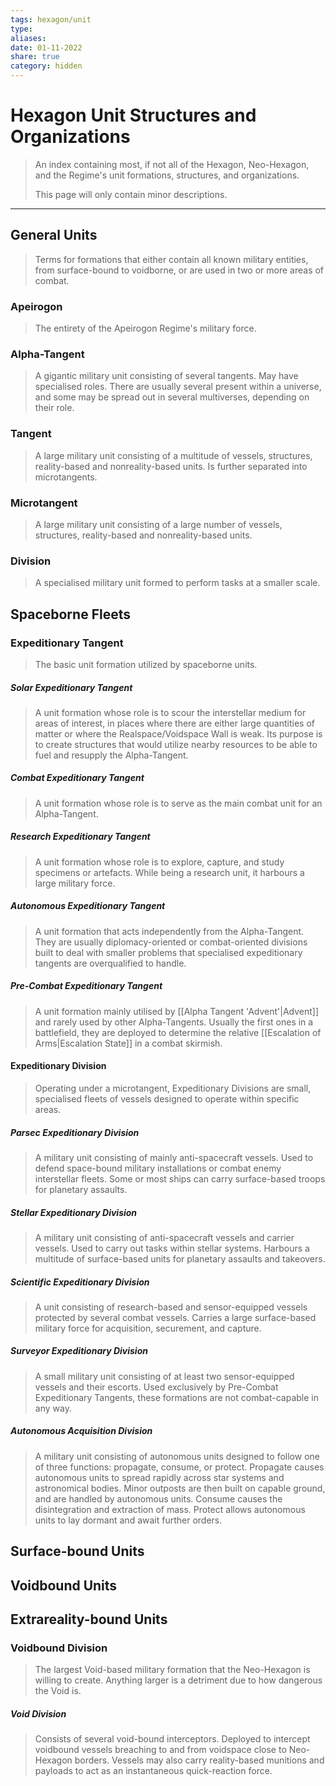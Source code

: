 ```yaml
---
tags: hexagon/unit
type: 
aliases: 
date: 01-11-2022
share: true
category: hidden
---
```


# Hexagon Unit Structures and Organizations

> An index containing most, if not all of the Hexagon, Neo-Hexagon, and the Regime's unit formations, structures, and organizations.
> 
> This page will only contain minor descriptions.
---

## General Units
> Terms for formations that either contain all known military entities, from surface-bound to voidborne, or are used in two or more areas of combat.

### Apeirogon
> The entirety of the Apeirogon Regime's military force.

### Alpha-Tangent
> A gigantic military unit consisting of several tangents. May have specialised roles. There are usually several present within a universe, and some may be spread out in several multiverses, depending on their role.

### Tangent
> A large military unit consisting of a multitude of vessels, structures, reality-based and nonreality-based units. Is further separated into microtangents.

### Microtangent
> A large military unit consisting of a large number of vessels, structures, reality-based and nonreality-based units.

### Division
> A specialised military unit formed to perform tasks at a smaller scale.

## Spaceborne Fleets
### Expeditionary Tangent
> The basic unit formation utilized by spaceborne units.

##### Solar Expeditionary Tangent
> A unit formation whose role is to scour the interstellar medium for areas of interest, in places where there are either large quantities of matter or where the Realspace/Voidspace Wall is weak. Its purpose is to create structures that would utilize nearby resources to be able to fuel and resupply the Alpha-Tangent.

##### Combat Expeditionary Tangent
> A unit formation whose role is to serve as the main combat unit for an Alpha-Tangent.

##### Research Expeditionary Tangent
> A unit formation whose role is to explore, capture, and study specimens or artefacts. While being a research unit, it harbours a large military force.

##### Autonomous Expeditionary Tangent
> A unit formation that acts independently from the Alpha-Tangent. They are usually diplomacy-oriented or combat-oriented divisions built to deal with smaller problems that specialised expeditionary tangents are overqualified to handle.

##### Pre-Combat Expeditionary Tangent
> A unit formation mainly utilised by [[Alpha Tangent 'Advent'|Advent]] and rarely used by other Alpha-Tangents. Usually the first ones in a battlefield, they are deployed to determine the relative [[Escalation of Arms|Escalation State]] in a combat skirmish.

#### Expeditionary Division
> Operating under a microtangent, Expeditionary Divisions are small, specialised fleets of vessels designed to operate within specific areas.

##### Parsec Expeditionary Division
> A military unit consisting of mainly anti-spacecraft vessels. Used to defend space-bound military installations or combat enemy interstellar fleets. Some or most ships can carry surface-based troops for planetary assaults.

##### Stellar Expeditionary Division
> A military unit consisting of anti-spacecraft vessels and carrier vessels. Used to carry out tasks within stellar systems. Harbours a multitude of surface-based units for planetary assaults and takeovers.

##### Scientific Expeditionary Division
> A unit consisting of research-based and sensor-equipped vessels protected by several combat vessels. Carries a large surface-based military force for acquisition, securement, and capture.

##### Surveyor Expeditionary Division
> A small military unit consisting of at least two sensor-equipped vessels and their escorts. Used exclusively by Pre-Combat Expeditionary Tangents, these formations are not combat-capable in any way.

##### Autonomous Acquisition Division
> A military unit consisting of autonomous units designed to follow one of three functions: propagate, consume, or protect. Propagate causes autonomous units to spread rapidly across star systems and astronomical bodies. Minor outposts are then built on capable ground, and are handled by autonomous units. Consume causes the disintegration and extraction of mass. Protect allows autonomous units to lay dormant and await further orders.

## Surface-bound Units

## Voidbound Units

## Extrareality-bound Units
### Voidbound Division
> The largest Void-based military formation that the Neo-Hexagon is willing to create. Anything larger is a detriment due to how dangerous the Void is.

##### Void Division
> Consists of several void-bound interceptors. Deployed to intercept voidbound vessels breaching to and from voidspace close to Neo-Hexagon borders. Vessels may also carry reality-based munitions and payloads to act as an instantaneous quick-reaction force.